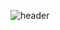 ![header](https://capsule-render.vercel.app/api?type=waving&color=7C68C2&height=300&section=header&text=YUNJAY&fontSize=90)
